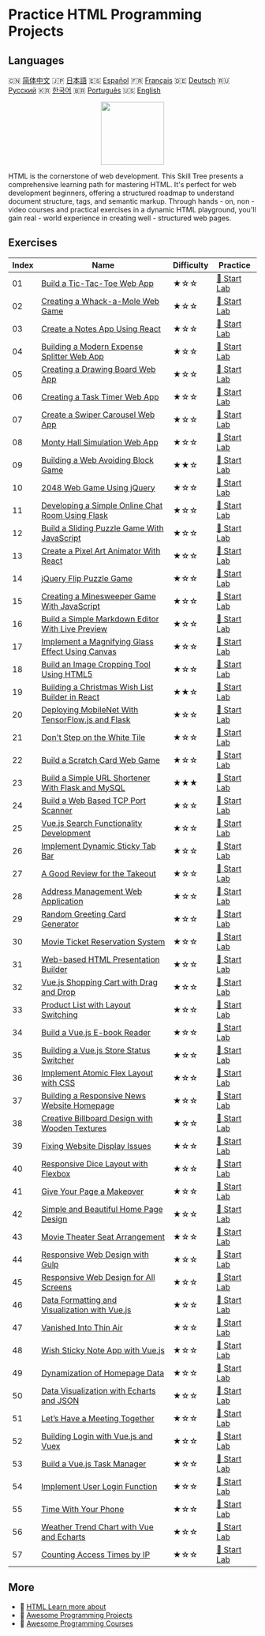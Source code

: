 # Practice HTML Programming Projects

## Languages

🇨🇳 [简体中文](README_zh.md) 🇯🇵 [日本語](README_ja.md) 🇪🇸 [Español](README_es.md) 🇫🇷 [Français](README_fr.md) 🇩🇪 [Deutsch](README_de.md) 🇷🇺 [Русский](README_ru.md) 🇰🇷 [한국어](README_ko.md) 🇧🇷 [Português](README_pt.md) 🇺🇸 [English](README.md) 

<div align="center">
<img width="128px" src="https://file.labex.io/path/NrasuEoAvSam.png">
</div>

HTML is the cornerstone of web development. This Skill Tree presents a comprehensive learning path for mastering HTML. It's perfect for web development beginners, offering a structured roadmap to understand document structure, tags, and semantic markup. Through hands - on, non - video courses and practical exercises in a dynamic HTML playground, you'll gain real - world experience in creating well - structured web pages.

## Exercises

|   Index | Name                                                                                                                                       | Difficulty   | Practice                                                                                              |
|---------|--------------------------------------------------------------------------------------------------------------------------------------------|--------------|-------------------------------------------------------------------------------------------------------|
|      01 | [Build a Tic-Tac-Toe Web App](https://labex.io/en/courses/project-build-a-tic-tac-toe-web-app)                                             | ★☆☆          | [🚀 Start Lab](https://labex.io/en/courses/project-build-a-tic-tac-toe-web-app)                       |
|      02 | [Creating a Whack-a-Mole Web Game](https://labex.io/en/courses/project-creating-a-whack-a-mole-web-game)                                   | ★☆☆          | [🚀 Start Lab](https://labex.io/en/courses/project-creating-a-whack-a-mole-web-game)                  |
|      03 | [Create a Notes App Using React](https://labex.io/en/courses/project-create-a-notes-app-using-react)                                       | ★☆☆          | [🚀 Start Lab](https://labex.io/en/courses/project-create-a-notes-app-using-react)                    |
|      04 | [Building a Modern Expense Splitter Web App](https://labex.io/en/courses/project-building-a-expense-splitter-web-app)                      | ★☆☆          | [🚀 Start Lab](https://labex.io/en/courses/project-building-a-expense-splitter-web-app)               |
|      05 | [Creating a Drawing Board Web App](https://labex.io/en/courses/project-creating-a-drawing-board-web-app)                                   | ★☆☆          | [🚀 Start Lab](https://labex.io/en/courses/project-creating-a-drawing-board-web-app)                  |
|      06 | [Creating a Task Timer Web App](https://labex.io/en/courses/project-creating-a-task-timer-web-app)                                         | ★☆☆          | [🚀 Start Lab](https://labex.io/en/courses/project-creating-a-task-timer-web-app)                     |
|      07 | [Create a Swiper Carousel Web App](https://labex.io/en/courses/project-create-a-swiper-carousel-web-app)                                   | ★☆☆          | [🚀 Start Lab](https://labex.io/en/courses/project-create-a-swiper-carousel-web-app)                  |
|      08 | [Monty Hall Simulation Web App](https://labex.io/en/courses/project-monty-hall-problem-simulation-web-app)                                 | ★☆☆          | [🚀 Start Lab](https://labex.io/en/courses/project-monty-hall-problem-simulation-web-app)             |
|      09 | [Building a Web Avoiding Block Game](https://labex.io/en/courses/project-building-a-web-avoiding-block-game)                               | ★★☆          | [🚀 Start Lab](https://labex.io/en/courses/project-building-a-web-avoiding-block-game)                |
|      10 | [2048 Web Game Using jQuery](https://labex.io/en/courses/project-2048-web-game-using-jquery)                                               | ★☆☆          | [🚀 Start Lab](https://labex.io/en/courses/project-2048-web-game-using-jquery)                        |
|      11 | [Developing a Simple Online Chat Room Using Flask](https://labex.io/en/courses/project-developing-a-simple-online-chat-room-using-flask)   | ★☆☆          | [🚀 Start Lab](https://labex.io/en/courses/project-developing-a-simple-online-chat-room-using-flask)  |
|      12 | [Build a Sliding Puzzle Game With JavaScript](https://labex.io/en/courses/project-build-a-sliding-puzzle-game-with-javascript)             | ★☆☆          | [🚀 Start Lab](https://labex.io/en/courses/project-build-a-sliding-puzzle-game-with-javascript)       |
|      13 | [Create a Pixel Art Animator With React](https://labex.io/en/courses/project-create-a-pixel-art-animator-with-react)                       | ★☆☆          | [🚀 Start Lab](https://labex.io/en/courses/project-create-a-pixel-art-animator-with-react)            |
|      14 | [jQuery Flip Puzzle Game](https://labex.io/en/courses/project-jquery-flip-puzzle-game)                                                     | ★☆☆          | [🚀 Start Lab](https://labex.io/en/courses/project-jquery-flip-puzzle-game)                           |
|      15 | [Creating a Minesweeper Game With JavaScript](https://labex.io/en/courses/project-creating-a-minesweeper-game-with-javascript)             | ★☆☆          | [🚀 Start Lab](https://labex.io/en/courses/project-creating-a-minesweeper-game-with-javascript)       |
|      16 | [Build a Simple Markdown Editor With Live Preview](https://labex.io/en/courses/project-build-a-simple-markdown-editor-with-live-preview)   | ★☆☆          | [🚀 Start Lab](https://labex.io/en/courses/project-build-a-simple-markdown-editor-with-live-preview)  |
|      17 | [Implement a Magnifying Glass Effect Using Canvas](https://labex.io/en/courses/project-implement-a-magnifying-glass-effect-using-canvas)   | ★☆☆          | [🚀 Start Lab](https://labex.io/en/courses/project-implement-a-magnifying-glass-effect-using-canvas)  |
|      18 | [Build an Image Cropping Tool Using HTML5](https://labex.io/en/courses/project-build-an-image-cropping-tool-using-html5)                   | ★☆☆          | [🚀 Start Lab](https://labex.io/en/courses/project-build-an-image-cropping-tool-using-html5)          |
|      19 | [Building a Christmas Wish List Builder in React](https://labex.io/en/courses/project-building-a-christmas-wish-list-builder-in-react)     | ★★☆          | [🚀 Start Lab](https://labex.io/en/courses/project-building-a-christmas-wish-list-builder-in-react)   |
|      20 | [Deploying MobileNet With TensorFlow.js and Flask](https://labex.io/en/courses/project-deploying-mobilenet-with-tensorflowjs-and-flask)    | ★☆☆          | [🚀 Start Lab](https://labex.io/en/courses/project-deploying-mobilenet-with-tensorflowjs-and-flask)   |
|      21 | [Don't Step on the White Tile](https://labex.io/en/courses/project-dont-step-on-the-white-tile)                                            | ★☆☆          | [🚀 Start Lab](https://labex.io/en/courses/project-dont-step-on-the-white-tile)                       |
|      22 | [Build a Scratch Card Web Game](https://labex.io/en/courses/project-scratch-card-game)                                                     | ★☆☆          | [🚀 Start Lab](https://labex.io/en/courses/project-scratch-card-game)                                 |
|      23 | [Build a Simple URL Shortener With Flask and MySQL](https://labex.io/en/courses/project-build-a-simple-url-shortener-with-flask-and-mysql) | ★★★          | [🚀 Start Lab](https://labex.io/en/courses/project-build-a-simple-url-shortener-with-flask-and-mysql) |
|      24 | [Build a Web Based TCP Port Scanner](https://labex.io/en/courses/project-build-a-web-based-tcp-port-scanner)                               | ★☆☆          | [🚀 Start Lab](https://labex.io/en/courses/project-build-a-web-based-tcp-port-scanner)                |
|      25 | [Vue.js Search Functionality Development](https://labex.io/en/courses/project-do-a-search)                                                 | ★☆☆          | [🚀 Start Lab](https://labex.io/en/courses/project-do-a-search)                                       |
|      26 | [Implement Dynamic Sticky Tab Bar](https://labex.io/en/courses/project-dynamic-tab-bar)                                                    | ★☆☆          | [🚀 Start Lab](https://labex.io/en/courses/project-dynamic-tab-bar)                                   |
|      27 | [A Good Review for the Takeout](https://labex.io/en/courses/project-a-good-review-for-the-takeout)                                         | ★☆☆          | [🚀 Start Lab](https://labex.io/en/courses/project-a-good-review-for-the-takeout)                     |
|      28 | [Address Management Web Application](https://labex.io/en/courses/project-add-new-address)                                                  | ★☆☆          | [🚀 Start Lab](https://labex.io/en/courses/project-add-new-address)                                   |
|      29 | [Random Greeting Card Generator](https://labex.io/en/courses/project-holiday-greeting-card)                                                | ★☆☆          | [🚀 Start Lab](https://labex.io/en/courses/project-holiday-greeting-card)                             |
|      30 | [Movie Ticket Reservation System](https://labex.io/en/courses/project-movie-ticket-reservation)                                            | ★☆☆          | [🚀 Start Lab](https://labex.io/en/courses/project-movie-ticket-reservation)                          |
|      31 | [Web-based HTML Presentation Builder](https://labex.io/en/courses/project-web-ppt)                                                         | ★☆☆          | [🚀 Start Lab](https://labex.io/en/courses/project-web-ppt)                                           |
|      32 | [Vue.js Shopping Cart with Drag and Drop](https://labex.io/en/courses/project-fun-shopping)                                                | ★☆☆          | [🚀 Start Lab](https://labex.io/en/courses/project-fun-shopping)                                      |
|      33 | [Product List with Layout Switching](https://labex.io/en/courses/project-layout-switch)                                                    | ★☆☆          | [🚀 Start Lab](https://labex.io/en/courses/project-layout-switch)                                     |
|      34 | [Build a Vue.js E-book Reader](https://labex.io/en/courses/project-read-it)                                                                | ★☆☆          | [🚀 Start Lab](https://labex.io/en/courses/project-read-it)                                           |
|      35 | [Building a Vue.js Store Status Switcher](https://labex.io/en/courses/project-switch-business-status)                                      | ★☆☆          | [🚀 Start Lab](https://labex.io/en/courses/project-switch-business-status)                            |
|      36 | [Implement Atomic Flex Layout with CSS](https://labex.io/en/courses/project-atomic-css)                                                    | ★☆☆          | [🚀 Start Lab](https://labex.io/en/courses/project-atomic-css)                                        |
|      37 | [Building a Responsive News Website Homepage](https://labex.io/en/courses/project-creating-website-homepage)                               | ★☆☆          | [🚀 Start Lab](https://labex.io/en/courses/project-creating-website-homepage)                         |
|      38 | [Creative Billboard Design with Wooden Textures](https://labex.io/en/courses/project-creative-billboard)                                   | ★☆☆          | [🚀 Start Lab](https://labex.io/en/courses/project-creative-billboard)                                |
|      39 | [Fixing Website Display Issues](https://labex.io/en/courses/project-fix-website-display)                                                   | ★☆☆          | [🚀 Start Lab](https://labex.io/en/courses/project-fix-website-display)                               |
|      40 | [Responsive Dice Layout with Flexbox](https://labex.io/en/courses/project-flex-dice-layout)                                                | ★☆☆          | [🚀 Start Lab](https://labex.io/en/courses/project-flex-dice-layout)                                  |
|      41 | [Give Your Page a Makeover](https://labex.io/en/courses/project-give-your-page-a-makeover)                                                 | ★☆☆          | [🚀 Start Lab](https://labex.io/en/courses/project-give-your-page-a-makeover)                         |
|      42 | [Simple and Beautiful Home Page Design](https://labex.io/en/courses/project-labex-knowledge-network)                                       | ★☆☆          | [🚀 Start Lab](https://labex.io/en/courses/project-labex-knowledge-network)                           |
|      43 | [Movie Theater Seat Arrangement](https://labex.io/en/courses/project-movie-theater-seat-arrangement)                                       | ★☆☆          | [🚀 Start Lab](https://labex.io/en/courses/project-movie-theater-seat-arrangement)                    |
|      44 | [Responsive Web Design with Gulp](https://labex.io/en/courses/project-responsive-page-layout)                                              | ★☆☆          | [🚀 Start Lab](https://labex.io/en/courses/project-responsive-page-layout)                            |
|      45 | [Responsive Web Design for All Screens](https://labex.io/en/courses/project-responsive-web-design)                                         | ★☆☆          | [🚀 Start Lab](https://labex.io/en/courses/project-responsive-web-design)                             |
|      46 | [Data Formatting and Visualization with Vue.js](https://labex.io/en/courses/project-table-data-conversion)                                 | ★☆☆          | [🚀 Start Lab](https://labex.io/en/courses/project-table-data-conversion)                             |
|      47 | [Vanished Into Thin Air](https://labex.io/en/courses/project-vanished-into-thin-air)                                                       | ★☆☆          | [🚀 Start Lab](https://labex.io/en/courses/project-vanished-into-thin-air)                            |
|      48 | [Wish Sticky Note App with Vue.js](https://labex.io/en/courses/project-wish-sticky-note)                                                   | ★☆☆          | [🚀 Start Lab](https://labex.io/en/courses/project-wish-sticky-note)                                  |
|      49 | [Dynamization of Homepage Data](https://labex.io/en/courses/project-dynamization-of-homepage-data)                                         | ★☆☆          | [🚀 Start Lab](https://labex.io/en/courses/project-dynamization-of-homepage-data)                     |
|      50 | [Data Visualization with Echarts and JSON](https://labex.io/en/courses/project-food-protein-revealed)                                      | ★☆☆          | [🚀 Start Lab](https://labex.io/en/courses/project-food-protein-revealed)                             |
|      51 | [Let’s Have a Meeting Together](https://labex.io/en/courses/project-lets-have-a-meeting-together)                                          | ★☆☆          | [🚀 Start Lab](https://labex.io/en/courses/project-lets-have-a-meeting-together)                      |
|      52 | [Building Login with Vue.js and Vuex](https://labex.io/en/courses/project-missing-token)                                                   | ★☆☆          | [🚀 Start Lab](https://labex.io/en/courses/project-missing-token)                                     |
|      53 | [Build a Vue.js Task Manager](https://labex.io/en/courses/project-time-management-master)                                                  | ★☆☆          | [🚀 Start Lab](https://labex.io/en/courses/project-time-management-master)                            |
|      54 | [Implement User Login Function](https://labex.io/en/courses/project-implement-user-login-function)                                         | ★☆☆          | [🚀 Start Lab](https://labex.io/en/courses/project-implement-user-login-function)                     |
|      55 | [Time With Your Phone](https://labex.io/en/courses/project-time-with-your-phone)                                                           | ★☆☆          | [🚀 Start Lab](https://labex.io/en/courses/project-time-with-your-phone)                              |
|      56 | [Weather Trend Chart with Vue and Echarts](https://labex.io/en/courses/project-weather-trend)                                              | ★☆☆          | [🚀 Start Lab](https://labex.io/en/courses/project-weather-trend)                                     |
|      57 | [Counting Access Times by IP](https://labex.io/en/courses/project-counting-access-times-by-ip)                                             | ★☆☆          | [🚀 Start Lab](https://labex.io/en/courses/project-counting-access-times-by-ip)                       |

## More

- 🔗 [HTML Learn more about](https://labex.io/en/skilltrees/html)
- 🔗 [Awesome Programming Projects](https://github.com/labex-labs/awesome-programming-projects)
- 🔗 [Awesome Programming Courses](https://github.com/labex-labs/awesome-programming-courses)

